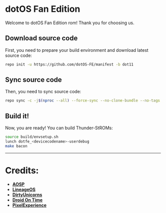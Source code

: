 dotOS Fan Edition
===========

Welcome to dotOS Fan Edition rom! Thank you for choosing us.

## Download source code ##

First, you need to prepare your build environment and download latest source code:

```bash
repo init -u https://github.com/dotOS-FE/manifest -b dot11
```

## Sync source code ##

Then, you need to sync source code:

```bash
repo sync -c -j$(nproc --all) --force-sync --no-clone-bundle --no-tags
```

## Build it! ##

Now, you are ready! You can build Thunder-StROMs:

```bash
source build/envsetup.sh
lunch dotfe_<devicecodename>-userdebug
make bacon
```
-----------------------------------------------------------------------------

Credits:
=======
 * [**AOSP**](https://android.googlesource.com)
 * [**LineageOS**](https://github.com/LineageOS)
 * [**DirtyUnicorns**](https://github.com/dirtyunicorns)
 * [**Droid On Time**](https://github.com/dotOS)
 * [**PixelExperience**](https://github.com/PixelExperience)
